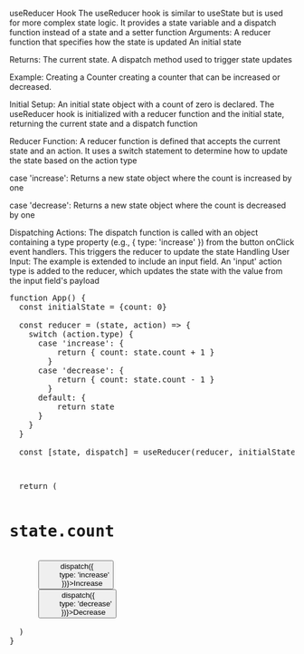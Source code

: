 useReducer Hook
The useReducer hook is similar to useState but is used for more complex state logic. It provides a state variable and a dispatch function instead of a state and a setter function
Arguments:
A reducer function that specifies how the state is updated 
An initial state

Returns:
The current state.
A dispatch method used to trigger state updates

Example: Creating a Counter
 creating a counter that can be increased or decreased.

Initial Setup: An initial state object with a count of zero is declared. The useReducer hook is initialized with a reducer function and the initial state, returning the current state and a dispatch function 

Reducer Function: A reducer function is defined that accepts the current state and an action. It uses a switch statement to determine how to update the state based on the action type 

case 'increase': Returns a new state object where the count is increased by one 

case 'decrease': Returns a new state object where the count is decreased by one 

Dispatching Actions: The dispatch function is called with an object containing a type property (e.g., { type: 'increase' }) from the button onClick event handlers. This triggers the reducer to update the state 
Handling User Input: The example is extended to include an input field. An 'input' action type is added to the reducer, which updates the state with the value from the input field's payload

<pre>
function App() {
  const initialState = {count: 0}

  const reducer = (state, action) => {
    switch (action.type) {
      case 'increase': {
          return { count: state.count + 1 }
        }
      case 'decrease': {
          return { count: state.count - 1 }
        }
      default: {
          return state
      }
    }
  }

  const [state, dispatch] = useReducer(reducer, initialState)
<pre>
 <pre>
  return (
      <h1>state.count</h1>
      <button onClick={() => dispatch({
        type: 'increase'
      })}>Increase</button>
      <button onClick={() => dispatch({
        type: 'decrease'
      })}>Decrease</button>
    
  )
}
  
</pre>
